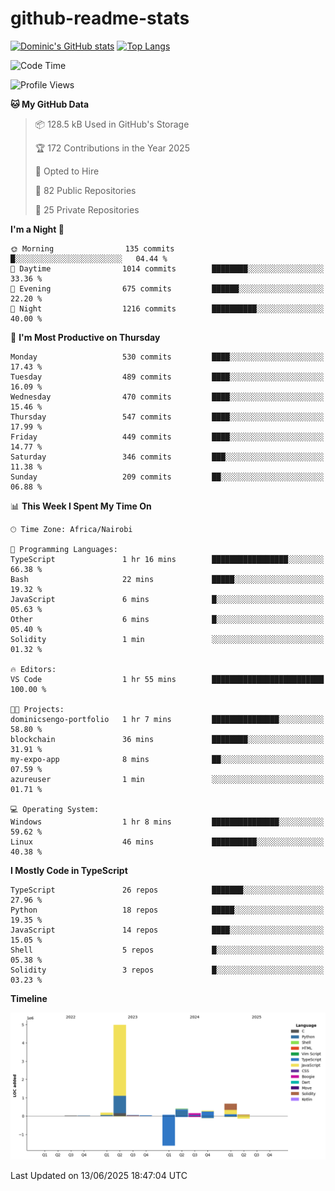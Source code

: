 # github-readme-stats
[![Dominic's GitHub stats](https://github-readme-stats.vercel.app/api?username=Domengo&show_icons=true)](https://github.com/anuraghazra/github-readme-stats)
[![Top Langs](https://github-readme-stats.vercel.app/api/top-langs/?username=Domengo&show_icons=true)](https://github.com/Domengo/github-readme-stats)

<!--START_SECTION:waka-->
![Code Time](http://img.shields.io/badge/Code%20Time-1%2C117%20hrs%2051%20mins-blue)

![Profile Views](http://img.shields.io/badge/Profile%20Views-0-blue)

**🐱 My GitHub Data** 

> 📦 128.5 kB Used in GitHub's Storage 
 > 
> 🏆 172 Contributions in the Year 2025
 > 
> 💼 Opted to Hire
 > 
> 📜 82 Public Repositories 
 > 
> 🔑 25 Private Repositories 
 > 
**I'm a Night 🦉** 

```text
🌞 Morning                135 commits         █░░░░░░░░░░░░░░░░░░░░░░░░   04.44 % 
🌆 Daytime                1014 commits        ████████░░░░░░░░░░░░░░░░░   33.36 % 
🌃 Evening                675 commits         ██████░░░░░░░░░░░░░░░░░░░   22.20 % 
🌙 Night                  1216 commits        ██████████░░░░░░░░░░░░░░░   40.00 % 
```
📅 **I'm Most Productive on Thursday** 

```text
Monday                   530 commits         ████░░░░░░░░░░░░░░░░░░░░░   17.43 % 
Tuesday                  489 commits         ████░░░░░░░░░░░░░░░░░░░░░   16.09 % 
Wednesday                470 commits         ████░░░░░░░░░░░░░░░░░░░░░   15.46 % 
Thursday                 547 commits         ████░░░░░░░░░░░░░░░░░░░░░   17.99 % 
Friday                   449 commits         ████░░░░░░░░░░░░░░░░░░░░░   14.77 % 
Saturday                 346 commits         ███░░░░░░░░░░░░░░░░░░░░░░   11.38 % 
Sunday                   209 commits         ██░░░░░░░░░░░░░░░░░░░░░░░   06.88 % 
```


📊 **This Week I Spent My Time On** 

```text
🕑︎ Time Zone: Africa/Nairobi

💬 Programming Languages: 
TypeScript               1 hr 16 mins        █████████████████░░░░░░░░   66.38 % 
Bash                     22 mins             █████░░░░░░░░░░░░░░░░░░░░   19.32 % 
JavaScript               6 mins              █░░░░░░░░░░░░░░░░░░░░░░░░   05.63 % 
Other                    6 mins              █░░░░░░░░░░░░░░░░░░░░░░░░   05.40 % 
Solidity                 1 min               ░░░░░░░░░░░░░░░░░░░░░░░░░   01.32 % 

🔥 Editors: 
VS Code                  1 hr 55 mins        █████████████████████████   100.00 % 

🐱‍💻 Projects: 
dominicsengo-portfolio   1 hr 7 mins         ███████████████░░░░░░░░░░   58.80 % 
blockchain               36 mins             ████████░░░░░░░░░░░░░░░░░   31.91 % 
my-expo-app              8 mins              ██░░░░░░░░░░░░░░░░░░░░░░░   07.59 % 
azureuser                1 min               ░░░░░░░░░░░░░░░░░░░░░░░░░   01.71 % 

💻 Operating System: 
Windows                  1 hr 8 mins         ███████████████░░░░░░░░░░   59.62 % 
Linux                    46 mins             ██████████░░░░░░░░░░░░░░░   40.38 % 
```

**I Mostly Code in TypeScript** 

```text
TypeScript               26 repos            ███████░░░░░░░░░░░░░░░░░░   27.96 % 
Python                   18 repos            █████░░░░░░░░░░░░░░░░░░░░   19.35 % 
JavaScript               14 repos            ████░░░░░░░░░░░░░░░░░░░░░   15.05 % 
Shell                    5 repos             █░░░░░░░░░░░░░░░░░░░░░░░░   05.38 % 
Solidity                 3 repos             █░░░░░░░░░░░░░░░░░░░░░░░░   03.23 % 
```



**Timeline**

![Lines of Code chart](https://raw.githubusercontent.com/Domengo/Domengo/main/assets/bar_graph.png)


 Last Updated on 13/06/2025 18:47:04 UTC
<!--END_SECTION:waka-->


